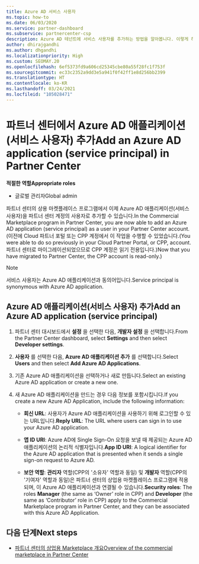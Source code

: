 ```yaml
---
title: Azure AD 서비스 사용자
ms.topic: how-to
ms.date: 06/03/2020
ms.service: partner-dashboard
ms.subservice: partnercenter-csp
description: Azure AD 테넌트에 서비스 사용자를 추가하는 방법을 알아봅니다. 이렇게 하면 파트너 센터에서 Azure AD 애플리케이션(서비스 사용자)을 추가하는 것을 의미합니다.
author: dhirajgandhi
ms.author: dhgandhi
ms.localizationpriority: High
ms.custom: SEOMAY.20
ms.openlocfilehash: 6ef5373fd9a606cd25345cbe80a55f28fc1f753f
ms.sourcegitcommit: ec33c2352a9dd3e5a941f0f42ff1e8d256bb2399
ms.translationtype: HT
ms.contentlocale: ko-KR
ms.lasthandoff: 03/24/2021
ms.locfileid: "105028471"
---
```

# <a name="add-an-azure-ad-application-service-principal-in-partner-center"></a><span data-ttu-id="54967-104">파트너 센터에서 Azure AD 애플리케이션(서비스 사용자) 추가</span><span class="sxs-lookup"><span data-stu-id="54967-104">Add an Azure AD application (service principal) in Partner Center</span></span>

<span data-ttu-id="54967-105">**적절한 역할**</span><span class="sxs-lookup"><span data-stu-id="54967-105">**Appropriate roles**</span></span>

- <span data-ttu-id="54967-106">글로벌 관리자</span><span class="sxs-lookup"><span data-stu-id="54967-106">Global admin</span></span>

<span data-ttu-id="54967-107">파트너 센터의 상용 마켓플레이스 프로그램에서 이제 Azure AD 애플리케이션(서비스 사용자)을 파트너 센터 계정의 사용자로 추가할 수 있습니다.</span><span class="sxs-lookup"><span data-stu-id="54967-107">In the Commercial Marketplace program in Partner Center, you are now able to add an Azure AD application (service principal) as a user in your Partner Center account.</span></span> <span data-ttu-id="54967-108">(이전에 Cloud 파트너 포털 또는 CPP 계정에서 이 작업을 수행할 수 있었습니다.</span><span class="sxs-lookup"><span data-stu-id="54967-108">(You were able to do so previously in your Cloud Partner Portal, or CPP, account.</span></span> <span data-ttu-id="54967-109">파트너 센터로 마이그레이션되었으므로 CPP 계정은 읽기 전용입니다.)</span><span class="sxs-lookup"><span data-stu-id="54967-109">Now that you have migrated to Partner Center, the CPP account is read-only.)</span></span>
 
>[!Note] 
><span data-ttu-id="54967-110">서비스 사용자는 Azure AD 애플리케이션과 동의어입니다.</span><span class="sxs-lookup"><span data-stu-id="54967-110">Service principal is synonymous with Azure AD application.</span></span>

## <a name="add-an-azure-ad-application-service-principal"></a><span data-ttu-id="54967-111">Azure AD 애플리케이션(서비스 사용자) 추가</span><span class="sxs-lookup"><span data-stu-id="54967-111">Add an Azure AD application (service principal)</span></span>

1. <span data-ttu-id="54967-112">파트너 센터 대시보드에서 **설정** 을 선택한 다음, **개발자 설정** 을 선택합니다.</span><span class="sxs-lookup"><span data-stu-id="54967-112">From the Partner Center dashboard, select **Settings** and then select **Developer settings**.</span></span>

2. <span data-ttu-id="54967-113">**사용자** 를 선택한 다음, **Azure AD 애플리케이션 추가** 를 선택합니다.</span><span class="sxs-lookup"><span data-stu-id="54967-113">Select **Users** and then select **Add Azure AD Applications**.</span></span>

3. <span data-ttu-id="54967-114">기존 Azure AD 애플리케이션을 선택하거나 새로 만듭니다.</span><span class="sxs-lookup"><span data-stu-id="54967-114">Select an existing Azure AD application or create a new one.</span></span>

4. <span data-ttu-id="54967-115">새 Azure AD 애플리케이션을 만드는 경우 다음 정보를 포함시킵니다.</span><span class="sxs-lookup"><span data-stu-id="54967-115">If you create a new Azure AD Application, include the following information:</span></span>  

   - <span data-ttu-id="54967-116">**회신 URL**: 사용자가 Azure AD 애플리케이션을 사용하기 위해 로그인할 수 있는 URL입니다.</span><span class="sxs-lookup"><span data-stu-id="54967-116">**Reply URL**: The URL where users can sign in to use your Azure AD application.</span></span>

   - <span data-ttu-id="54967-117">**앱 ID URI**: Azure AD에 Single Sign-On 요청을 보낼 때 제공되는 Azure AD 애플리케이션의 논리적 식별자입니다.</span><span class="sxs-lookup"><span data-stu-id="54967-117">**App ID URI**: A logical identifier for the Azure AD application that is presented when it sends a single sign-on request to Azure AD.</span></span>

   - <span data-ttu-id="54967-118">**보안 역할**: **관리자** 역할(CPP의 '소유자' 역할과 동일) 및 **개발자** 역할(CPP의 '기여자' 역할과 동일)은 파트너 센터의 상업용 마켓플레이스 프로그램에 적용되며, 이 Azure AD 애플리케이션과 연결될 수 있습니다.</span><span class="sxs-lookup"><span data-stu-id="54967-118">**Security roles**: The roles **Manager** (the same as  ‘Owner’ role in CPP) and **Developer** (the same as ‘Contributor’ role in CPP) apply to the Commercial Marketplace program in Partner Center, and they can be associated with this Azure AD Application.</span></span>  

## <a name="next-steps"></a><span data-ttu-id="54967-119">다음 단계</span><span class="sxs-lookup"><span data-stu-id="54967-119">Next steps</span></span>

- [<span data-ttu-id="54967-120">파트너 센터의 상업용 Marketplace 개요</span><span class="sxs-lookup"><span data-stu-id="54967-120">Overview of the commercial marketplace in Partner Center</span></span>](csp-commercial-marketplace-overview.md)